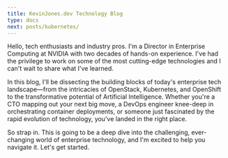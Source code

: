 ```yaml
---
title: KevinJones.dev Technology Blog
type: docs
next: posts/kubernetes/
---
```


Hello, tech enthusiasts and industry pros. I'm a Director in Enterprise Computing at NVIDIA with two decades of hands-on experience. I've had the privilege to work on some of the most cutting-edge technologies and I can't wait to share what I've learned.

In this blog, I'll be dissecting the building blocks of today's enterprise tech landscape—from the intricacies of OpenStack, Kubernetes, and OpenShift to the transformative potential of Artificial Intelligence. Whether you're a CTO mapping out your next big move, a DevOps engineer knee-deep in orchestrating container deployments, or someone just fascinated by the rapid evolution of technology, you've landed in the right place.

So strap in. This is going to be a deep dive into the challenging, ever-changing world of enterprise technology, and I'm excited to help you navigate it. Let's get started.
